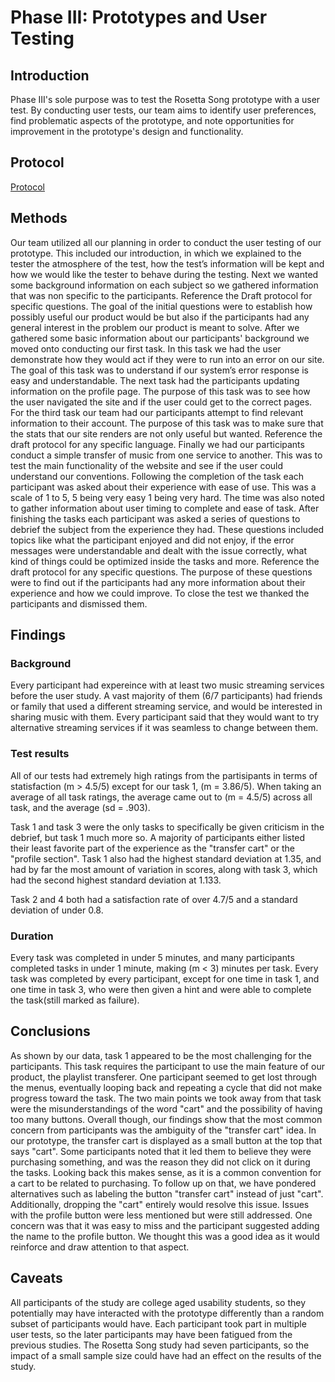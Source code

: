 # Phase III: Prototypes and User Testing

## Introduction

Phase III's sole purpose was to test the Rosetta Song prototype with a user test. By conducting user tests, our team aims to identify user preferences, find problematic aspects of the prototype, and note opportunities for improvement in the prototype's design and functionality.
## Protocol
[Protocol](../phaseIII/x18_Draft_protocol.pdf)
## Methods
Our team utilized all our planning in order to conduct the user testing of our prototype. This included our introduction, in which we explained to the tester the atmosphere of the test, how the test’s information will be kept and how we would like the tester to behave during the testing. Next we wanted some background information on each subject so we gathered information that was non specific to the participants. Reference the Draft protocol for specific questions. The goal of the initial questions were to establish how possibly useful our product would be but also if the participants had any general interest in the problem our product is meant to solve. After we gathered some basic information about our participants' background we moved onto conducting our first task. In this task we had the user demonstrate how they would act if they were to run into an error on our site. The goal of this task was to understand if our system’s error response is easy and understandable. The next task had the participants updating information on the profile page. The purpose of this task was to see how the user navigated the site and if the user could get to the correct pages. For the third task our team had our participants attempt to find relevant information to their account. The purpose of this task was to make sure that the stats that our site renders are not only useful but wanted. Reference the draft protocol for any specific language. Finally we had our participants conduct a simple transfer of music from one service to another. This was to test the main functionality of the website and see if the user could understand our conventions. Following the completion of the task each participant was asked about their experience with ease of use. This was a scale of 1 to 5, 5 being very easy 1 being very hard. The time was also noted to gather information about user timing to complete and ease of task. After finishing the tasks each participant was asked a series of questions to debrief the subject from the experience they had. These questions included topics like what the participant enjoyed and did not enjoy, if the error messages were understandable and dealt with the issue correctly, what kind of things could be optimized inside the tasks and more. Reference the draft protocol for any specific questions. The purpose of these questions were to find out if the participants had any more information about their experience and how we could improve. To close the test we thanked the participants and dismissed them.
## Findings

### Background
Every participant had expereince with at least two music streaming services before the user study.  A vast majority of them (6/7 participants) had friends or family that used a different streaming service, and would be interested in sharing music with them. Every participant said that they would want to try alternative streaming services if it was seamless to change between them.

### Test results
All of our tests had extremely high ratings from the partisipants in terms of statisfaction (m > 4.5/5) except for our task 1, (m = 3.86/5). When taking an average of all task ratings, the average came out to (m = 4.5/5) across all task, and the average (sd = .903). 

Task 1 and task 3 were the only tasks to specifically be given criticism in the debrief, but task 1 much more so. A majority of participants either listed their least favorite part of the experience as the "transfer cart" or the "profile section". Task 1 also had the highest standard deviation at 1.35, and had by far the most amount of variation in scores, along with task 3, which had the second highest standard deviation at 1.133.  

Task 2 and 4 both had a satisfaction rate of over 4.7/5 and a standard deviation of under 0.8. 

### Duration
Every task was completed in under 5 minutes, and many participants completed tasks in under 1 minute, making (m < 3) minutes per task. Every task was completed by every participant, except for one time in task 1, and one time in task 3, who were then given a hint and were able to complete the task(still marked as failure).

## Conclusions

As shown by our data, task 1 appeared to be the most challenging for the participants. This task requires the participant to use the main feature of our product, the playlist transferer. One participant seemed to get lost through the menus, eventually looping back and repeating a cycle that did not make progress toward the task. The two main points we took away from that task were the misunderstandings of the word "cart" and the possibility of having too many buttons.
Overall though, our findings show that the most common concern from participants was the ambiguity of the  "transfer cart" idea. In our prototype, the transfer cart is displayed as a small button at the top that says "cart". Some participants noted that it led them to believe they were purchasing something, and was the reason they did not click on it during the tasks. Looking back this makes sense, as it is a common convention for a cart to be related to purchasing. To follow up on that, we have pondered alternatives such as labeling the button "transfer cart" instead of just "cart". Additionally, dropping the "cart" entirely would resolve this issue. Issues with the profile button were less mentioned but were still addressed. One concern was that it was easy to miss and the participant suggested adding the name to the profile button. We thought this was a good idea as it would reinforce and draw attention to that aspect.

## Caveats

All participants of the study are college aged usability students, so they potentially may have interacted with the prototype differently than a random subset of participants would have. Each participant took part in multiple user tests, so the later participants may have been fatigued from the previous studies. The Rosetta Song study had seven participants, so the impact of a small sample size could have had an effect on the results of the study.
